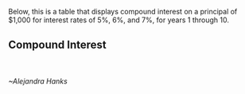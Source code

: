 <head>
  <meta charset="utf-8">
  <title>CNIT 133 - Homework 4 Part 2</title>
  <meta name="description" content="Web Page for HW Assignment 4 of CNIT 133 - Javascript">
  <meta name="viewport" content="width=device-width, initial-scale=1, shrink-to-fit=yes">
  <!-- Bootstrap CDN Link -->
  <link rel="stylesheet" href="https://stackpath.bootstrapcdn.com/bootstrap/4.4.1/css/bootstrap.min.css" integrity="sha384-Vkoo8x4CGsO3+Hhxv8T/Q5PaXtkKtu6ug5TOeNV6gBiFeWPGFN9MuhOf23Q9Ifjh" crossorigin="anonymous">
  <!-- Custom CSS Link -->
  <link rel="stylesheet" href="css/styles.css">
</head>
<body>
 <section>
    <p class="explanation">Below, this is a table that displays compound interest on a principal of $1,000 for interest rates of 5%, 6%, and 7%, for years 1 through 10.</p>
    <div class="hw4-part1-divbox">
      <h2>Compound Interest</h2><br>
      <script>

      for (var i = 0.05; i <= 0.07; i += 0.01){
        document.write("<table style='border: 1px solid black; width: 100%; background-color: black; color: black; table-layout: fixed; border-collapse: collapse; padding: 20px;'> <tr> <th style='border: 1px solid black; padding: 8px;'> Year </th> <th style='border: 1px solid black; padding: 8px;'> Amount On Deposit </th> <th style='border: 1px solid black; padding: 8px;'> Interest Rate </th> </tr> </table>");
          for (var j = 1; j <= 10; j++){
            var a, p, r, n, inner;
            p = 1000;
            r = i;
            n = j;
            inner = 1 + r;
            a = p * Math.pow(inner, n);
            a = a.toFixed(2);
            var currFormatter = new Intl.NumberFormat(undefined, {style: "currency", currency: "USD"});
            var fc;
            fc = currFormatter.format(a);
            document.write("<table style='width: 100%; text-align: left; table-layout: fixed;'><tr><td style='border: 1px solid black; padding: 8px;'>" + j + "</td><td style='border: 1px solid black; padding: 8px;'>" + fc + "</td><td style='border: 1px solid black; padding: 8px;'>" + i.toFixed(2) + "%</td></tr></table>");
          }
        }
<section>
    <p class="explanation">Below, a table printed via JS displays calculated, compound interest on a principal of $1,000 for interest rates of 5%, 6%, and 7%, for years 1 through 10.</p>
    <div class="hw4-part1-divbox">
      <h2>Compound Interest Demo:</h2><br>
      <script>

      for (var i = 0.05; i <= 0.07; i += 0.01){
        document.write("<table style='border: 1px solid black; width: 100%; background-color: black; color: red; table-layout: fixed; border-collapse: collapse; padding: 20px;'> <tr> <th style='border: 1px solid black; padding: 8px;'> Year </th> <th style='border: 1px solid black; padding: 8px;'> Amount On Deposit </th> <th style='border: 1px solid black; padding: 8px;'> Interest Rate </th> </tr> </table>");
          for (var j = 1; j <= 10; j++){
            var a, p, r, n, inner;
            p = 1000;
            r = i;
            n = j;
            inner = 1 + r;
            a = p * Math.pow(inner, n);
            a = a.toFixed(2);
            var currFormatter = new Intl.NumberFormat(undefined, {style: "currency", currency: "USD"});
            var fc;
            fc = currFormatter.format(a);
            document.write("<table style='width: 100%; text-align: left; table-layout: fixed;'><tr><td style='border: 1px solid black; padding: 8px;'>" + j + "</td><td style='border: 1px solid black; padding: 8px;'>" + fc + "</td><td style='border: 1px solid black; padding: 8px;'>" + i.toFixed(2) + "%</td></tr></table>");
          }
        }

      </script><table style="border: 1px solid black; width: 100%; background-color: black; color: red; table-layout: fixed; border-collapse: collapse; padding: 20px;"> <tbody><tr> <th style="border: 1px solid black; padding: 8px;"> Year </th> <th style="border: 1px solid black; padding: 8px;"> Amount On Deposit </th> <th style="border: 1px solid black; padding: 8px;"> Interest Rate </th> </tr> </tbody></table><table style="width: 100%; text-align: left; table-layout: fixed;"><tbody><tr><td style="border: 1px solid black; padding: 8px;">1</td><td style="border: 1px solid black; padding: 8px;">$1,050.00</td><td style="border: 1px solid black; padding: 8px;">0.05%</td></tr></tbody></table><table style="width: 100%; text-align: left; table-layout: fixed;"><tbody><tr><td style="border: 1px solid black; padding: 8px;">2</td><td style="border: 1px solid black; padding: 8px;">$1,102.50</td><td style="border: 1px solid black; padding: 8px;">0.05%</td></tr></tbody></table><table style="width: 100%; text-align: left; table-layout: fixed;"><tbody><tr><td style="border: 1px solid black; padding: 8px;">3</td><td style="border: 1px solid black; padding: 8px;">$1,157.63</td><td style="border: 1px solid black; padding: 8px;">0.05%</td></tr></tbody></table><table style="width: 100%; text-align: left; table-layout: fixed;"><tbody><tr><td style="border: 1px solid black; padding: 8px;">4</td><td style="border: 1px solid black; padding: 8px;">$1,215.51</td><td style="border: 1px solid black; padding: 8px;">0.05%</td></tr></tbody></table><table style="width: 100%; text-align: left; table-layout: fixed;"><tbody><tr><td style="border: 1px solid black; padding: 8px;">5</td><td style="border: 1px solid black; padding: 8px;">$1,276.28</td><td style="border: 1px solid black; padding: 8px;">0.05%</td></tr></tbody></table><table style="width: 100%; text-align: left; table-layout: fixed;"><tbody><tr><td style="border: 1px solid black; padding: 8px;">6</td><td style="border: 1px solid black; padding: 8px;">$1,340.10</td><td style="border: 1px solid black; padding: 8px;">0.05%</td></tr></tbody></table><table style="width: 100%; text-align: left; table-layout: fixed;"><tbody><tr><td style="border: 1px solid black; padding: 8px;">7</td><td style="border: 1px solid black; padding: 8px;">$1,407.10</td><td style="border: 1px solid black; padding: 8px;">0.05%</td></tr></tbody></table><table style="width: 100%; text-align: left; table-layout: fixed;"><tbody><tr><td style="border: 1px solid black; padding: 8px;">8</td><td style="border: 1px solid black; padding: 8px;">$1,477.46</td><td style="border: 1px solid black; padding: 8px;">0.05%</td></tr></tbody></table><table style="width: 100%; text-align: left; table-layout: fixed;"><tbody><tr><td style="border: 1px solid black; padding: 8px;">9</td><td style="border: 1px solid black; padding: 8px;">$1,551.33</td><td style="border: 1px solid black; padding: 8px;">0.05%</td></tr></tbody></table><table style="width: 100%; text-align: left; table-layout: fixed;"><tbody><tr><td style="border: 1px solid black; padding: 8px;">10</td><td style="border: 1px solid black; padding: 8px;">$1,628.89</td><td style="border: 1px solid black; padding: 8px;">0.05%</td></tr></tbody></table><table style="border: 1px solid black; width: 100%; background-color: black; color: red; table-layout: fixed; border-collapse: collapse; padding: 20px;"> <tbody><tr> <th style="border: 1px solid black; padding: 8px;"> Year </th> <th style="border: 1px solid black; padding: 8px;"> Amount On Deposit </th> <th style="border: 1px solid black; padding: 8px;"> Interest Rate </th> </tr> </tbody></table><table style="width: 100%; text-align: left; table-layout: fixed;"><tbody><tr><td style="border: 1px solid black; padding: 8px;">1</td><td style="border: 1px solid black; padding: 8px;">$1,060.00</td><td style="border: 1px solid black; padding: 8px;">0.06%</td></tr></tbody></table><table style="width: 100%; text-align: left; table-layout: fixed;"><tbody><tr><td style="border: 1px solid black; padding: 8px;">2</td><td style="border: 1px solid black; padding: 8px;">$1,123.60</td><td style="border: 1px solid black; padding: 8px;">0.06%</td></tr></tbody></table><table style="width: 100%; text-align: left; table-layout: fixed;"><tbody><tr><td style="border: 1px solid black; padding: 8px;">3</td><td style="border: 1px solid black; padding: 8px;">$1,191.02</td><td style="border: 1px solid black; padding: 8px;">0.06%</td></tr></tbody></table><table style="width: 100%; text-align: left; table-layout: fixed;"><tbody><tr><td style="border: 1px solid black; padding: 8px;">4</td><td style="border: 1px solid black; padding: 8px;">$1,262.48</td><td style="border: 1px solid black; padding: 8px;">0.06%</td></tr></tbody></table><table style="width: 100%; text-align: left; table-layout: fixed;"><tbody><tr><td style="border: 1px solid black; padding: 8px;">5</td><td style="border: 1px solid black; padding: 8px;">$1,338.23</td><td style="border: 1px solid black; padding: 8px;">0.06%</td></tr></tbody></table><table style="width: 100%; text-align: left; table-layout: fixed;"><tbody><tr><td style="border: 1px solid black; padding: 8px;">6</td><td style="border: 1px solid black; padding: 8px;">$1,418.52</td><td style="border: 1px solid black; padding: 8px;">0.06%</td></tr></tbody></table><table style="width: 100%; text-align: left; table-layout: fixed;"><tbody><tr><td style="border: 1px solid black; padding: 8px;">7</td><td style="border: 1px solid black; padding: 8px;">$1,503.63</td><td style="border: 1px solid black; padding: 8px;">0.06%</td></tr></tbody></table><table style="width: 100%; text-align: left; table-layout: fixed;"><tbody><tr><td style="border: 1px solid black; padding: 8px;">8</td><td style="border: 1px solid black; padding: 8px;">$1,593.85</td><td style="border: 1px solid black; padding: 8px;">0.06%</td></tr></tbody></table><table style="width: 100%; text-align: left; table-layout: fixed;"><tbody><tr><td style="border: 1px solid black; padding: 8px;">9</td><td style="border: 1px solid black; padding: 8px;">$1,689.48</td><td style="border: 1px solid black; padding: 8px;">0.06%</td></tr></tbody></table><table style="width: 100%; text-align: left; table-layout: fixed;"><tbody><tr><td style="border: 1px solid black; padding: 8px;">10</td><td style="border: 1px solid black; padding: 8px;">$1,790.85</td><td style="border: 1px solid black; padding: 8px;">0.06%</td></tr></tbody></table><table style="border: 1px solid black; width: 100%; background-color: black; color: red; table-layout: fixed; border-collapse: collapse; padding: 20px;"> <tbody><tr> <th style="border: 1px solid black; padding: 8px;"> Year </th> <th style="border: 1px solid black; padding: 8px;"> Amount On Deposit </th> <th style="border: 1px solid black; padding: 8px;"> Interest Rate </th> </tr> </tbody></table><table style="width: 100%; text-align: left; table-layout: fixed;"><tbody><tr><td style="border: 1px solid black; padding: 8px;">1</td><td style="border: 1px solid black; padding: 8px;">$1,070.00</td><td style="border: 1px solid black; padding: 8px;">0.07%</td></tr></tbody></table><table style="width: 100%; text-align: left; table-layout: fixed;"><tbody><tr><td style="border: 1px solid black; padding: 8px;">2</td><td style="border: 1px solid black; padding: 8px;">$1,144.90</td><td style="border: 1px solid black; padding: 8px;">0.07%</td></tr></tbody></table><table style="width: 100%; text-align: left; table-layout: fixed;"><tbody><tr><td style="border: 1px solid black; padding: 8px;">3</td><td style="border: 1px solid black; padding: 8px;">$1,225.04</td><td style="border: 1px solid black; padding: 8px;">0.07%</td></tr></tbody></table><table style="width: 100%; text-align: left; table-layout: fixed;"><tbody><tr><td style="border: 1px solid black; padding: 8px;">4</td><td style="border: 1px solid black; padding: 8px;">$1,310.80</td><td style="border: 1px solid black; padding: 8px;">0.07%</td></tr></tbody></table><table style="width: 100%; text-align: left; table-layout: fixed;"><tbody><tr><td style="border: 1px solid black; padding: 8px;">5</td><td style="border: 1px solid black; padding: 8px;">$1,402.55</td><td style="border: 1px solid black; padding: 8px;">0.07%</td></tr></tbody></table><table style="width: 100%; text-align: left; table-layout: fixed;"><tbody><tr><td style="border: 1px solid black; padding: 8px;">6</td><td style="border: 1px solid black; padding: 8px;">$1,500.73</td><td style="border: 1px solid black; padding: 8px;">0.07%</td></tr></tbody></table><table style="width: 100%; text-align: left; table-layout: fixed;"><tbody><tr><td style="border: 1px solid black; padding: 8px;">7</td><td style="border: 1px solid black; padding: 8px;">$1,605.78</td><td style="border: 1px solid black; padding: 8px;">0.07%</td></tr></tbody></table><table style="width: 100%; text-align: left; table-layout: fixed;"><tbody><tr><td style="border: 1px solid black; padding: 8px;">8</td><td style="border: 1px solid black; padding: 8px;">$1,718.19</td><td style="border: 1px solid black; padding: 8px;">0.07%</td></tr></tbody></table><table style="width: 100%; text-align: left; table-layout: fixed;"><tbody><tr><td style="border: 1px solid black; padding: 8px;">9</td><td style="border: 1px solid black; padding: 8px;">$1,838.46</td><td style="border: 1px solid black; padding: 8px;">0.07%</td></tr></tbody></table><table style="width: 100%; text-align: left; table-layout: fixed;"><tbody><tr><td style="border: 1px solid black; padding: 8px;">10</td><td style="border: 1px solid black; padding: 8px;">$1,967.15</td><td style="border: 1px solid black; padding: 8px;">0.07%</td></tr></tbody></table>
    </div>
        </section>        
  <!-- Bootstrap JS CDN Links -->
  <script src="https://code.jquery.com/jquery-3.4.1.slim.min.js" integrity="sha384-J6qa4849blE2+poT4WnyKhv5vZF5SrPo0iEjwBvKU7imGFAV0wwj1yYfoRSJoZ+n" crossorigin="anonymous"></script>
  <script src="https://cdn.jsdelivr.net/npm/popper.js@1.16.0/dist/umd/popper.min.js" integrity="sha384-Q6E9RHvbIyZFJoft+2mJbHaEWldlvI9IOYy5n3zV9zzTtmI3UksdQRVvoxMfooAo" crossorigin="anonymous"></script>
  <script src="https://stackpath.bootstrapcdn.com/bootstrap/4.4.1/js/bootstrap.min.js" integrity="sha384-wfSDF2E50Y2D1uUdj0O3uMBJnjuUD4Ih7YwaYd1iqfktj0Uod8GCExl3Og8ifwB6" crossorigin="anonymous"></script>
</body>
  <br>
      <i>~Alejandra Hanks<i>

